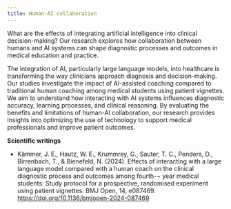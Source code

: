 ```yaml
---
title: Human-AI collaboration
---
```


What are the effects of integrating artificial intelligence into clinical decision-making? Our research explores how collaboration between humans and AI systems can shape diagnostic processes and outcomes in medical education and practice.

<!--more-->

The integration of AI, particularly large language models, into healthcare is transforming the way clinicians approach diagnosis and decision-making. Our studies investigate the impact of AI-assisted coaching compared to traditional human coaching among medical students using patient vignettes. We aim to understand how interacting with AI systems influences diagnostic accuracy, learning processes, and clinical reasoning. By evaluating the benefits and limitations of human-AI collaboration, our research provides insights into optimizing the use of technology to support medical professionals and improve patient outcomes.


**Scientific writings**

- Kämmer, J. E., Hautz, W. E., Krummrey, G., Sauter, T. C., Penders, D., Birrenbach, T., & Bienefeld, N. (2024). Effects of interacting with a large language model compared with a human coach on the clinical diagnostic process and outcomes among fourth-¬ year medical students: Study protocol for a prospective, randomised experiment using patient vignettes. BMJ Open, 14, e087469. https://doi.org/10.1136/bmjopen-2024-087469

